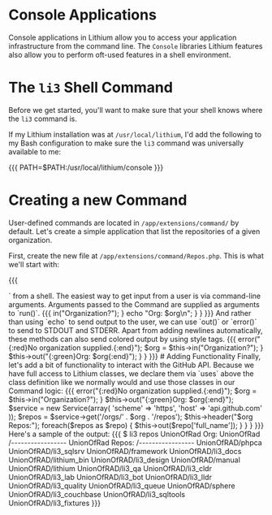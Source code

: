 # Console Applications

Console applications in Lithium allow you to access your application
infrastructure from the command line. The `Console` libraries Lithium
features also allow you to perform oft-used features in a shell
environment.

# The `li3` Shell Command

Before we get started, you'll want to make sure that your shell knows
where the `li3` command is.

If my Lithium installation was at `/usr/local/lithium`, I'd add the
following to my Bash configuration to make sure the `li3` command was
universally available to me:

{{{
PATH=$PATH:/usr/local/lithium/console
}}}

# Creating a new Command

User-defined commands are located in `/app/extensions/command/` by
default. Let's create a simple application that list the repositories of
a given organization.

First, create the new file at `/app/extensions/command/Repos.php`. This
is what we'll start with:

{{{
<?php
namespace app\extensions\command;
class Repos extends \lithium\console\Command {
}
}}}

If you run `$ li3` now, you'll see that Lithium can already see your
command. Look towards the end of the output, just after "COMMANDS via
app."

{{{
COMMANDS via app
    repos
}}}

If you document the Repos class with a comment, it will be shown when
li3 is executed without any arguments.

# Command I/O

By default, the `run()` method of your newly created Command is called
when a user executes `li3 <command name>` from a shell. The easiest way
to get input from a user is via command-line arguments. Arguments passed
to the Command are supplied as arguments to `run()`.

{{{
<?php
namespace app\extensions\command;
class Repos extends \lithium\console\Command {
  public function run($org = '') {
    echo "Org: $org\n";
  }
}
}}}

You can also use `in()` to ask the user for input:

{{{
<?php
namespace app\extensions\command;
class Repos extends \lithium\console\Command {
  public function run($org = '') {
    if($org == '') {
      $org = $this->in("Organization?");
    }
    echo "Org: $org\n";
  }
}
}}}

And rather than using `echo` to send output to the user, we can use
`out()` or `error()` to send to STDOUT and STDERR. Apart from adding
newlines automatically, these methods can also send colored output by using style tags.

{{{
<?php
namespace app\extensions\command;
class Repos extends \lithium\console\Command {
  public function run($org = '') {
    if($org == '') {
      $this->error("{:red}No organization supplied.{:end}");
      $org = $this->in("Organization?");
    }
    $this->out("{:green}Org: $org{:end}");
  }
}
}}}

# Adding Functionality

Finally, let's add a bit of functionality to interact with the GitHub
API. Because we have full access to Lithium classes, we declare them via
`uses` above the class definition like we normally would and use those
classes in our Command logic:

{{{
<?php
namespace app\extensions\command;
use lithium\net\http\Service;
class Repos extends \lithium\console\Command {
  public function run($org = '') {
    if($org == '') {
      $this->error("{:red}No organization supplied.{:end}");
      $org = $this->in("Organization?");
    }
    $this->out("{:green}Org: $org{:end}");

    $service = new Service(array(
      'scheme' => 'https',
      'host'   => 'api.github.com'
    ));

    $repos = $service->get('/orgs/' . $org . '/repos');
    $this->header("$org Repos:");
    foreach($repos as $repo) {
      $this->out($repo['full_name']);
    }
  }
}
}}}

Here's a sample of the output:

{{{
$ li3 repos UnionOfRad
Org: UnionOfRad
/-----------------
UnionOfRad Repos:
/-----------------
UnionOfRAD/phpca
UnionOfRAD/li3_sqlsrv
UnionOfRAD/framework
UnionOfRAD/li3_docs
UnionOfRAD/lithium_bin
UnionOfRAD/li3_design
UnionOfRAD/manual
UnionOfRAD/lithium
UnionOfRAD/li3_qa
UnionOfRAD/li3_cldr
UnionOfRAD/li3_lab
UnionOfRAD/li3_bot
UnionOfRAD/li3_lldr
UnionOfRAD/li3_quality
UnionOfRAD/li3_queue
UnionOfRAD/sphere
UnionOfRAD/li3_couchbase
UnionOfRAD/li3_sqltools
UnionOfRAD/li3_fixtures
}}}
